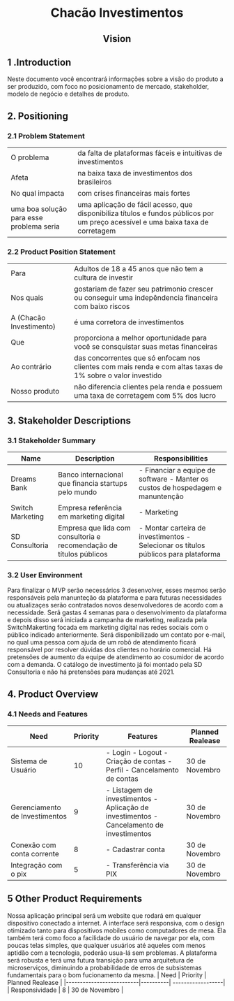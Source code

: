<h1 align="center">Chacão Investimentos</h1>
<h2 align="center">Vision</h2>

## 1 .Introduction

Neste documento você encontrará informações sobre a visão do produto a ser produzido, com foco no posicionamento de mercado, stakeholder, modelo de negócio e detalhes de produto.

## 2. Positioning 

### 2.1 Problem Statement
|||
|-|-|
| O problema                     | da falta de plataformas fáceis e intuitivas de investimentos|
| Afeta                          | na baixa taxa de investimentos dos brasileiros  |
| No qual impacta                | com crises financeiras mais fortes |
| uma boa solução para esse problema seria | uma aplicação de fácil acesso, que disponibiliza títulos e fundos públicos por um preço acessível e uma baixa taxa de corretagem |

### 2.2 Product Position Statement
|||
|--------------------------------|-------|
| Para                           | Adultos de 18 a 45 anos que não tem a cultura de investir |
| Nos quais                      | gostariam de fazer seu patrimonio crescer ou conseguir uma indepêndencia financeira com baixo riscos |
| A (Chacão Investimento)        | é uma corretora de investimentos |
| Que                            | proporciona a melhor oportunidade para você se consquistar suas metas financeiras|
| Ao contrário                   | das concorrentes que só enfocam nos clientes com mais renda e com altas taxas de 1% sobre o valor investido |
| Nosso produto                  | não diferencia clientes pela renda e possuem uma taxa de corretagem com 5% dos lucro |


## 3. Stakeholder Descriptions
### 3.1 Stakeholder Summary

| Name                 | Description | Responsibilities |
|----------------------|----------------------------|------------------|
| Dreams Bank          | Banco internacional que financia startups pelo mundo       |  - Financiar a equipe de software - Manter os custos de hospedagem e manuntenção  |
| Switch Marketing          | Empresa referência em marketing digital      |  - Marketing  |
| SD Consultoria          | Empresa que lida com consultoria e recomendação de títulos públicos     |  - Montar carteira de investimentos - Selecionar os títulos públicos para plataforma   |
### 3.2 User Environment

Para finalizar o MVP serão necessários 3 desenvolver, esses mesmos serão responsáveis pela manunteção da plataforma e para futuras necessidades ou atualizaçes serão contratados novos desenvolvedores de acordo com a necessidade. Serã gastas 4 semanas para o desenvolvimento da plataforma e depois disso será iniciada a campanha de marketing, realizada pela SwitchMakerting focada em marketing digital nas redes sociais com o público indicado anteriormente.
Será disponibilizado um contato por e-mail, no qual uma pessoa com ajuda de um robô de atendimento ficará responsável por resolver dúvidas dos clientes no horário comercial. Há pretensões de aumento da equipe de atendimento ao cosumidor de acordo com a demanda.
O catálogo de investimento já foi montado pela SD Consultoria e não há pretensões para mudanças até 2021. 

## 4. Product Overview
### 4.1 Needs and Features

| Need                           | Priority | Features                                                                                 | Planned Realease |
|--------------------------------|----------|------------------------------------------------------------------------------------------| -----------------|
| Sistema de Usuário             | 10       | - Login - Logout - Criação de contas - Perfil - Cancelamento de contas                   | 30 de Novembro   |
| Gerenciamento de Investimentos | 9        | - Listagem de investimentos - Aplicação de investimentos - Cancelamento de investimentos | 30 de Novembro   |
| Conexão com conta corrente     | 8        | - Cadastrar conta                                                                        | 30 de Novembro   |
| Integração com o pix           | 5        | - Transferência via PIX                                                                  | 30 de Novembro   |

## 5 Other Product Requirements

Nossa aplicação principal será um website que rodará em qualquer dispositivo conectado a internet. A interface será responsiva, com o design otimizado tanto para dispositivos mobiles como computadores de mesa. Ela também terá como foco a facilidade do usuário de navegar por ela, com poucas telas simples, que qualquer usuários até aqueles com menos aptidão com a tecnologia, poderão usua-lá sem problemas. A plataforma será robusta e terá uma futura transição para uma arquitetura de microserviços, diminuindo a probabilidade de erros de subsistemas fundamentais para o bom fucionamento da mesma.
| Need                     | Priority |  Planned Realease |
|--------------------------|----------| ------------------|
| Responsividade           | 8        | 30 de Novembro    |
